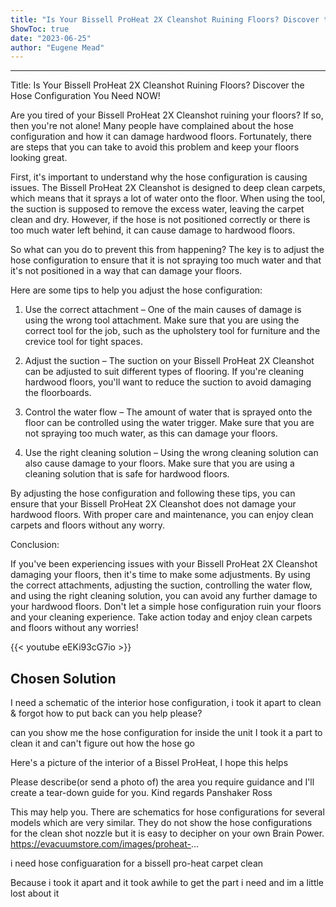 ```yaml
---
title: "Is Your Bissell ProHeat 2X Cleanshot Ruining Floors? Discover the Hose Configuration You Need NOW!"
ShowToc: true 
date: "2023-06-25"
author: "Eugene Mead"
---
```

*****
Title: Is Your Bissell ProHeat 2X Cleanshot Ruining Floors? Discover the Hose Configuration You Need NOW!

Are you tired of your Bissell ProHeat 2X Cleanshot ruining your floors? If so, then you're not alone! Many people have complained about the hose configuration and how it can damage hardwood floors. Fortunately, there are steps that you can take to avoid this problem and keep your floors looking great.

First, it's important to understand why the hose configuration is causing issues. The Bissell ProHeat 2X Cleanshot is designed to deep clean carpets, which means that it sprays a lot of water onto the floor. When using the tool, the suction is supposed to remove the excess water, leaving the carpet clean and dry. However, if the hose is not positioned correctly or there is too much water left behind, it can cause damage to hardwood floors.

So what can you do to prevent this from happening? The key is to adjust the hose configuration to ensure that it is not spraying too much water and that it's not positioned in a way that can damage your floors.

Here are some tips to help you adjust the hose configuration:

1. Use the correct attachment – One of the main causes of damage is using the wrong tool attachment. Make sure that you are using the correct tool for the job, such as the upholstery tool for furniture and the crevice tool for tight spaces.

2. Adjust the suction – The suction on your Bissell ProHeat 2X Cleanshot can be adjusted to suit different types of flooring. If you're cleaning hardwood floors, you'll want to reduce the suction to avoid damaging the floorboards.

3. Control the water flow – The amount of water that is sprayed onto the floor can be controlled using the water trigger. Make sure that you are not spraying too much water, as this can damage your floors.

4. Use the right cleaning solution – Using the wrong cleaning solution can also cause damage to your floors. Make sure that you are using a cleaning solution that is safe for hardwood floors.

By adjusting the hose configuration and following these tips, you can ensure that your Bissell ProHeat 2X Cleanshot does not damage your hardwood floors. With proper care and maintenance, you can enjoy clean carpets and floors without any worry.

Conclusion:

If you've been experiencing issues with your Bissell ProHeat 2X Cleanshot damaging your floors, then it's time to make some adjustments. By using the correct attachments, adjusting the suction, controlling the water flow, and using the right cleaning solution, you can avoid any further damage to your hardwood floors. Don't let a simple hose configuration ruin your floors and your cleaning experience. Take action today and enjoy clean carpets and floors without any worries!

{{< youtube eEKi93cG7io >}} 



## Chosen Solution
 I  need a schematic of the interior hose configuration, i took it apart to clean & forgot how to put back can you help please?

 can you show me the hose configuration for inside the unit I took it a part to clean it and can't figure out how the hose go

 Here's a picture of the interior of a Bissel ProHeat, I hope this helps

 Please describe(or send a photo of) the area you require guidance and I'll create a tear-down guide for you.
Kind regards Panshaker Ross

 This may help you. There are schematics for hose configurations for several models which are very similar. They do not show the hose configurations for the clean shot nozzle but it is easy to decipher on your own Brain Power.
https://evacuumstore.com/images/proheat-...

 i need hose configuaration for a bissell  pro-heat carpet clean

 Because i took it apart and it took awhile to get the part i need and im a little lost about it




